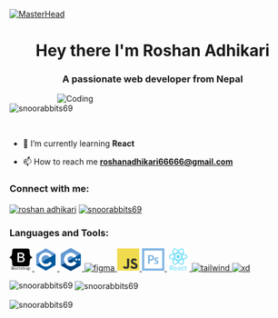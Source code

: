 [![MasterHead](https://i.pinimg.com/originals/74/5c/c9/745cc90fcc688569610f84bc5d2b2fd6.gif)](https://github.com/snoorabbits69)

<h1 align="center">Hey there I'm Roshan Adhikari</h1>
<h3 align="center">A passionate web developer from Nepal</h3>
<img align="right" alt="Coding" width="420px" src="https://i.pinimg.com/originals/d6/3e/9b/d63e9b62702a9c8ff079c5a289a2ec19.gif">
<p align="left"> <img src="https://komarev.com/ghpvc/?username=snoorabbits69&label=Profile%20views&color=0e75b6&style=flat" alt="snoorabbits69" /> </p>

<p align="left"> <a href="https://twitter.com/" target="blank"><img src="https://img.shields.io/twitter/follow/?logo=twitter&style=for-the-badge" alt="" /></a> </p>

- 🌱 I’m currently learning **React**

- 📫 How to reach me **roshanadhikari66666@gmail.com**

<h3 align="left">Connect with me:</h3>
<p align="left">
<a href="https://fb.com/roshan adhikari" target="blank"><img align="center" src="https://raw.githubusercontent.com/rahuldkjain/github-profile-readme-generator/master/src/images/icons/Social/facebook.svg" alt="roshan adhikari" height="30" width="40" /></a>
<a href="https://instagram.com/snoorabbits69" target="blank"><img align="center" src="https://raw.githubusercontent.com/rahuldkjain/github-profile-readme-generator/master/src/images/icons/Social/instagram.svg" alt="snoorabbits69" height="30" width="40" /></a>
</p>

<h3 align="left">Languages and Tools:</h3>
<p align="left"> <a href="https://getbootstrap.com" target="_blank" rel="noreferrer"> <img src="https://raw.githubusercontent.com/devicons/devicon/master/icons/bootstrap/bootstrap-plain-wordmark.svg" alt="bootstrap" width="40" height="40"/> </a> <a href="https://www.cprogramming.com/" target="_blank" rel="noreferrer"> <img src="https://raw.githubusercontent.com/devicons/devicon/master/icons/c/c-original.svg" alt="c" width="40" height="40"/> </a> <a href="https://www.w3schools.com/cpp/" target="_blank" rel="noreferrer"> <img src="https://raw.githubusercontent.com/devicons/devicon/master/icons/cplusplus/cplusplus-original.svg" alt="cplusplus" width="40" height="40"/> </a> <a href="https://www.figma.com/" target="_blank" rel="noreferrer"> <img src="https://www.vectorlogo.zone/logos/figma/figma-icon.svg" alt="figma" width="40" height="40"/> </a> <a href="https://developer.mozilla.org/en-US/docs/Web/JavaScript" target="_blank" rel="noreferrer"> <img src="https://raw.githubusercontent.com/devicons/devicon/master/icons/javascript/javascript-original.svg" alt="javascript" width="40" height="40"/> </a> <a href="https://www.photoshop.com/en" target="_blank" rel="noreferrer"> <img src="https://raw.githubusercontent.com/devicons/devicon/master/icons/photoshop/photoshop-line.svg" alt="photoshop" width="40" height="40"/> </a> <a href="https://reactjs.org/" target="_blank" rel="noreferrer"> <img src="https://raw.githubusercontent.com/devicons/devicon/master/icons/react/react-original-wordmark.svg" alt="react" width="40" height="40"/> </a> <a href="https://tailwindcss.com/" target="_blank" rel="noreferrer"> <img src="https://www.vectorlogo.zone/logos/tailwindcss/tailwindcss-icon.svg" alt="tailwind" width="40" height="40"/> </a> <a href="https://www.adobe.com/products/xd.html" target="_blank" rel="noreferrer"> <img src="https://cdn.worldvectorlogo.com/logos/adobe-xd.svg" alt="xd" width="40" height="40"/> </a> </p>
<p><img align="left" src="https://github-readme-stats.vercel.app/api/top-langs?username=snoorabbits69&show_icons=true&locale=en&layout=compact" alt="snoorabbits69" /></p>

<p>&nbsp;<img align="center" src="https://github-readme-stats.vercel.app/api?username=snoorabbits69&show_icons=true&locale=en" alt="snoorabbits69" /></p>

<p><img align="center" src="https://github-readme-streak-stats.herokuapp.com/?user=snoorabbits69&" alt="snoorabbits69" /></p>
